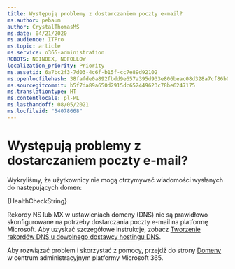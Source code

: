 ```yaml
---
title: Występują problemy z dostarczaniem poczty e-mail?
ms.author: pebaum
author: CrystalThomasMS
ms.date: 04/21/2020
ms.audience: ITPro
ms.topic: article
ms.service: o365-administration
ROBOTS: NOINDEX, NOFOLLOW
localization_priority: Priority
ms.assetid: 6a7bc2f3-7d03-4c6f-b15f-cc7e89d92102
ms.openlocfilehash: 38fafde0a892fbdd9e657a395d933e806beac08d328a7cf86b006e53975e7a52
ms.sourcegitcommit: b5f7da89a650d2915dc652449623c78be6247175
ms.translationtype: HT
ms.contentlocale: pl-PL
ms.lasthandoff: 08/05/2021
ms.locfileid: "54078668"
---
```

# <a name="having-email-delivery-issues"></a>Występują problemy z dostarczaniem poczty e-mail?

Wykryliśmy, że użytkownicy nie mogą otrzymywać wiadomości wysłanych do następujących domen:
  
{HealthCheckString}
  
Rekordy NS lub MX w ustawieniach domeny (DNS) nie są prawidłowo skonfigurowane na potrzeby dostarczania poczty e-mail na platformę Microsoft. Aby uzyskać szczegółowe instrukcje, zobacz [Tworzenie rekordów DNS u dowolnego dostawcy hostingu DNS](https://docs.microsoft.com/microsoft-365/admin/get-help-with-domains/create-dns-records-at-any-dns-hosting-provider). 
  
Aby rozwiązać problem i skorzystać z pomocy, przejdź do strony [Domeny](https://admin.microsoft.com/adminportal/home#/Domains) w centrum administracyjnym platformy Microsoft 365. 


